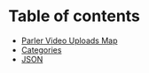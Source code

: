 # Table of contents

* [Parler Video Uploads Map](README.md)
* [Categories](categories.md)
* [JSON](json.md)
